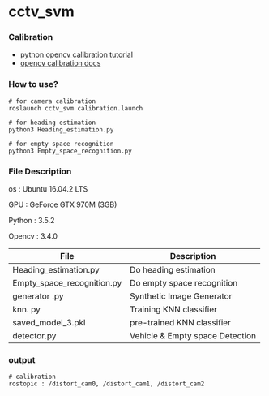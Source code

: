 # cctv_svm

### Calibration
* [python opencv calibration tutorial](https://opencv-python-tutroals.readthedocs.io/en/latest/py_tutorials/py_calib3d/py_calibration/py_calibration.html)
* [opencv calibration docs](https://docs.opencv.org/2.4/modules/imgproc/doc/geometric_transformations.html)


### How to use?
~~~
# for camera calibration
roslaunch cctv_svm calibration.launch

# for heading estimation
python3 Heading_estimation.py

# for empty space recognition
python3 Empty_space_recognition.py
~~~


### File Description

os : Ubuntu 16.04.2 LTS

GPU : GeForce GTX 970M (3GB)

Python : 3.5.2

Opencv : 3.4.0

|       File         |Description                                       |
|--------------------|--------------------------------------------------|
|Heading_estimation.py | Do heading estimation                                   |
|Empty_space_recognition.py | Do empty space recognition                                   |
|generator .py       |Synthetic Image Generator      |
|knn. py             |Training KNN classifier       |
|saved_model_3.pkl   |pre-trained KNN classifier                |
|detector.py         |Vehicle & Empty space Detection                           |

### output
~~~
# calibration
rostopic : /distort_cam0, /distort_cam1, /distort_cam2
~~~
